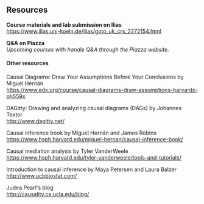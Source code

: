 
## Resources

**Course materials and lab submission on Ilias**  
<https://www.ilias.uni-koeln.de/ilias/goto_uk_crs_2272154.html>

**Q&A on Piazza**  
*Upcoming courses with handle Q&A through the Piazza website.*


#### Other resources
Causal Diagrams: Draw Your Assumptions Before Your Conclusions by Miguel Hernán  
<https://www.edx.org/course/causal-diagrams-draw-assumptions-harvardx-ph559x>

DAGitty: Drawing and analyzing causal diagrams (DAGs) by Johannes Textor  
<http://www.dagitty.net/>

Causal inference book by Miguel Hernán and James Robins  
<https://www.hsph.harvard.edu/miguel-hernan/causal-inference-book/>

Causal mediation analysis by Tyler VanderWeele  
<https://www.hsph.harvard.edu/tyler-vanderweele/tools-and-tutorials/>

Introduction to causal inference by Maya Petersen and Laura Balzer  
<http://www.ucbbiostat.com/>

Judea Pearl's blog  
<http://causality.cs.ucla.edu/blog/>
